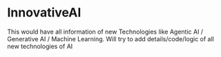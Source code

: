 # InnovativeAI
This would have all information of new Technologies like Agentic AI / Generative AI / Machine Learning.
Will try to add details/code/logic of all new technologies of AI
